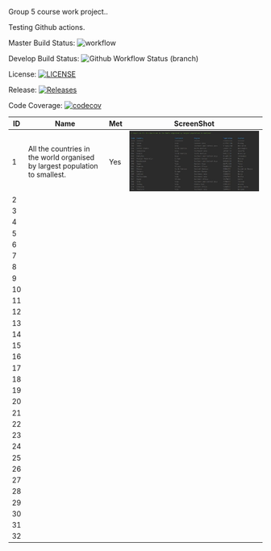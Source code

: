 Group 5 course work project..

Testing Github actions.

Master Build Status: ![workflow](https://github.com/jbou-nahra/semgroup5/actions/workflows/main.yml/badge.svg)

Develop Build Status: ![Github Workflow Status (branch)](https://img.shields.io/github/actions/workflow/status/jbou-nahra/semgroup5/main.yml?branch=Develop)

License: [![LICENSE](https://img.shields.io/github/license/jbou-nahra/semgroup5.svg?style=flat-square)](https://github.com/jbou-nahra/semgroup5/blob/master/LICENSE)

Release: [![Releases](https://img.shields.io/github/release/jbou-nahra/semgroup5/all.svg?style=flat-square)](https://github.com/jbou-nahra/semgroup5/releases)

Code Coverage: [![codecov](https://codecov.io/gh/jbou-nahra/semgroup5/branch/feature/UnitTest1-5/graph/badge.svg?token=TEFGU8TR44)](https://codecov.io/gh/jbou-nahra/semgroup5)

| ID  | Name | Met | ScreenShot                        |
|-----|------|-----|-----------------------------------|
| 1   | All the countries in the world organised by largest population to smallest.     | Yes | <img src = "/images/report1.JPG"> |
| 2   |      |     |                                   |
| 3   |      |     |                                   |
| 4   |      |     |                                   |
| 5   |      |     |                                   |
| 6   |      |     |                                   |
| 7   |      |     |                                   |
| 8   |      |     |                                   |
| 9   |      |     |                                   |
| 10  |      |     |                                   |
| 11  |      |     |                                   |
| 12  |      |     |                                   |
| 13  |      |     |                                   |
| 14  |      |     |                                   |
| 15  |      |     |                                   |
| 16  |      |     |                                   |
| 17  |      |     |                                   |
| 18  |      |     |                                   |
| 19  |      |     |                                   |
| 20  |      |     |                                   |
| 21  |      |     |                                   |
| 22  |      |     |                                   |
| 23  |      |     |                                   |
| 24  |      |     |                                   |
| 25  |      |     |                                   |
| 26  |      |     |                                   |
| 27  |      |     |                                   |
| 28  |      |     |                                   |
| 29  |      |     |                                   |
| 30  |      |     |                                   |
| 31  |      |     |                                   |
 | 32  |      |     |                                   |
